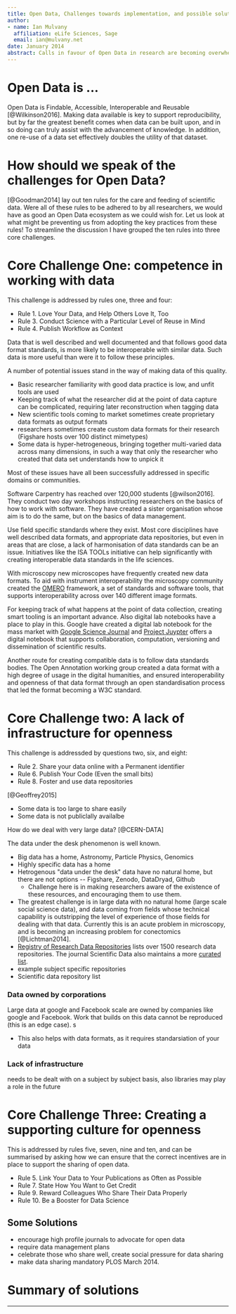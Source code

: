 ```yaml
---
title: Open Data, Challenges towards implementation, and possible solutions.
author:
- name: Ian Mulvany
  affiliation: eLife Sciences, Sage
  email: ian@mulvany.net
date: January 2014
abstract: Calls in favour of Open Data in research are becoming overwhelming. They are at national [@RCKUOpen] and international levels [@Moedas2015, @RSOpen]. I will set out a working definition of Open Data and will discuss the key challenges preventing publication of Open Data becoming standard practice. I will attempt to draw some general solutions to those challenges from field specific examples.
---
```


# Open Data is ...
Open Data is Findable, Accessible, Interoperable and Reusable [@Wilkinson2016]. Making data available is key to support reproducibility, but by far the greatest benefit comes when data can be built upon, and in so doing can truly assist with the advancement of knowledge. In addition, one re-use of a data set effectively doubles the utility of that dataset.

# How should we speak of the challenges for Open Data?
[@Goodman2014] lay out ten rules for the care and feeding of scientific data. Were all of these rules to be adhered to by all researchers, we would have as good an Open Data ecosystem as we could wish for. Let us look at what might be preventing us from adopting the key practices from these rules! To streamline the discussion I have grouped the ten rules into three core challenges.

# Core Challenge One: competence in working with data

This challenge is addressed by rules one, three and four:

- Rule 1. Love Your Data, and Help Others Love It, Too
- Rule 3. Conduct Science with a Particular Level of Reuse in Mind   
- Rule 4. Publish Workflow as Context  

Data that is well described and well documented and that follows good data format standards, is more likely to be interoperable with similar data. Such data is more useful than were it to follow these principles.

A number of potential issues stand in the way of making data of this quality.

- Basic researcher familiarity with good data practice is low, and unfit tools are used  
- Keeping track of what the researcher did at the point of data capture can be complicated, requiring later reconstruction when tagging data    
- New scientific tools coming to market sometimes create proprietary data formats as output formats  
- researchers sometimes create custom data formats for their research (Figshare hosts over 100 distinct mimetypes)
- Some data is hyper-hetrogeneous, bringing together multi-varied data across many dimensions, in such a way that only the researcher who created that data set understands how to unpick it  

Most of these issues have all been successfully addressed in specific domains or communities.  

Software Carpentry has reached over 120,000 students [@wilson2016]. They conduct two day workshops instructing researchers on the basics of how to work with software. They have created a sister organisation whose aim is to do the same, but on the basics of data management.

Use field specific standards where they exist. Most core disciplines have well described data formats, and appropriate data repositories, but even in areas that are close, a lack of harmonisation of data standards can be an issue. Initiatives like the ISA TOOLs initiative can help significantly with creating interoperable data standards in the life sciences.

With microscopy new microscopes have frequently created new data formats. To aid with instrument interoperability the microscopy community created the [OMERO](http://www.openmicroscopy.org/site/products/omero) framework, a set of standards and software tools, that supports interoperability across over 140 different image formats.

For keeping track of what happens at the point of data collection, creating smart tooling is an important advance. Also digital lab notebooks have a place to play in this. Google have created a digital lab notebook for the mass market with [Google Science Journal](https://makingscience.withgoogle.com/science-journal) and [Project Juypter](http://jupyter.org) offers a digital notebook that supports collaboration, computation, versioning and dissemination of scientific results.

Another route for creating compatible data is to follow data standards bodies. The Open Annotation working group created a data format with a high degree of usage in the digital humanities, and ensured interoperability and openness of that data format through an open standardisation process that led the format becoming a W3C standard.

# Core Challenge two: A lack of infrastructure for openness

This challenge is addressded by questions two, six, and eight:

- Rule 2. Share your data online with a Permanent identifier  
- Rule 6. Publish Your Code (Even the small bits)  
- Rule 8. Foster and use data repositories  

 [@Geoffrey2015]

 - Some data is too large to share easily  
 - Some data is not publiclally availalbe

How do we deal with very large data? [@CERN-DATA]

The data under the desk phenomenon is well known.

* Big data has a home, Astronomy, Particle Physics, Genomics  
* Highly specific data has a home  
* Hetrogenous "data under the desk" data have no natural home, but there are not options -- Figshare, Zenodo, DataDryad, Github
	* Challenge here is in making researchers aware of the existence of these resources, and encouraging them to use them.
* The greatest challenge is in large data with no natural home (large scale social science data), and data coming from fields whose technical capability is outstripping the level of experience of those fields for dealing with that data. Currently this is an acute problem in microscopy, and is becoming an increasing problem for conectomics [@Lichtman2014].
* [Registry of Research Data Repositories](http://www.re3data.org) lists over 1500 research data repositories. The journal Scientific Data also maintains a more [curated list](http://www.nature.com/sdata/policies/repositories).
* example subject specific repositories   
* Scientific data repository list   

### Data owned by corporations
Large data at google  and Facebook scale are owned by companies like google and Facebook. Work that builds on this data cannot be reproduced (this is an edge case).
s


* This also helps with data formats, as it requires standarsiation of your data

### Lack of infrastructure
needs to be dealt with on a subject by subject basis, also libraries may play a role in the future



# Core Challenge Three: Creating a supporting culture for openness

This is addressed by rules five, seven, nine and ten, and can be summarised by asking how we can ensure that the correct incentives are in place to support the sharing of open data.

- Rule 5. Link Your Data to Your Publications as Often as Possible  
- Rule 7. State How You Want to Get Credit  
- Rule 9. Reward Colleagues Who Share Their Data Properly  
- Rule 10. Be a Booster for Data Science  

## Some Solutions

* encourage high profile journals to advocate for open data
* require data management plans
* celebrate those who share well, create social pressure for data sharing  
* make data sharing mandatory PLOS March 2014.

# Summary of solutions



---
